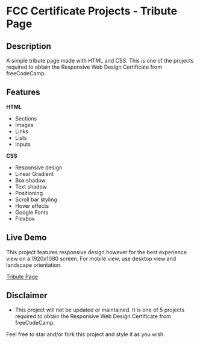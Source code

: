 # FCC Certificate Projects - Tribute Page

## Description

A simple tribute page made with HTML and CSS. This is one of the projects required to obtain the Responsive Web Design Certificate from freeCodeCamp.

## Features

**HTML**

-   Sections
-   Images
-   Links
-   Lists
-   Inputs

**CSS**

-   Responsive design
-   Linear Gradient
-   Box shadow
-   Text shadow
-   Positioning
-   Scroll bar styling
-   Hover effects
-   Google Fonts
-   Flexbox

## Live Demo

This project features responsive design however for the best experience view on a 1920x1080 screen. For mobile view, use desktop view and landscape orientation.

[Tribute Page](https://eddking-qs.github.io/FCC-Tribute_Page/)

## Disclaimer

-   This project will not be updated or maintained. It is one of 5 projects required to obtain the Responsive Web Design Certificate from freeCodeCamp.

Feel free to star and/or fork this project and style it as you wish.
